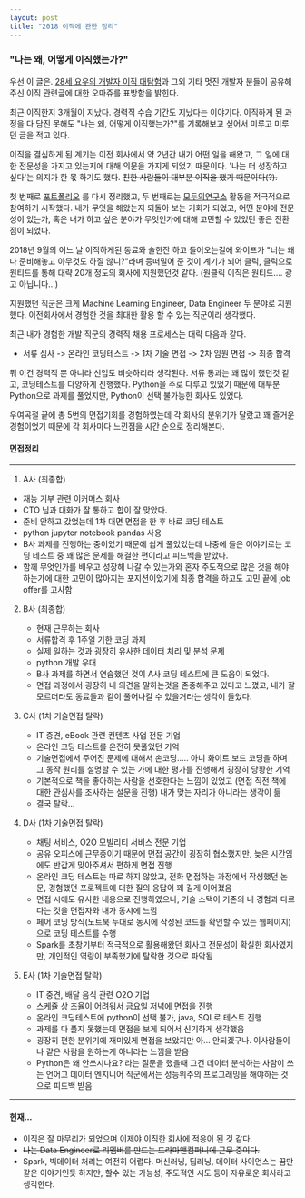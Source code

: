 ```yaml
---
layout: post
title: "2018 이직에 관한 정리"
---
```


###  "나는 왜, 어떻게 이직했는가?"

우선 이 글은. [28세 요우의 개발자 이직 대탐험](https://luckyyowu.tistory.com/382)과 그외 기타 멋진 개발자 분들이 공유해주신 이직 관련글에 대한 오마쥬를 표방함을 밝힌다.

최근 이직한지 3개월이 지났다. 경력직 수습 기간도 지났다는 이야기다. 이직하게 된 과정을 다 담진 못해도 "나는 왜, 어떻게 이직했는가?"를 기록해보고 싶어서 미루고 미루던 글을 적고 있다.

이직을 결심하게 된 계기는
이전 회사에서 약 2년간 내가 어떤 일을 해왔고,
그 일에 대한 전문성을 가지고 있는지에 대해 의문을 가지게 되었기 때문이다.
'나는 더 성장하고 싶다'는 의지가 한 몫 하기도 했다.
<strike>친한 사람들이 대부분 이직을 했기 때문이다(?).</strike>

첫 번째로 [포트폴리오](https://pakddo.github.io/portfolio/) 를 다시 정리했고,
두 번째로는 [모두의연구소](http://www.modulabs.co.kr/) 활동을 적극적으로 참여하기 시작했다.
내가 무엇을 해왔는지 되돌아 보는 기회가 되었고, 어떤 분야에 전문성이 있는가,
혹은 내가 하고 싶은 분야가 무엇인가에 대해 고민할 수 있었던 좋은 전환점이 되었다.

2018년 9월의 어느 날 이직하게된 동료와 술한잔 하고 들어오는길에
와이프가 "너는 왜  다 준비해놓고 아무것도 하질 않니?"라며 등떠밀어 준 것이 계기가 되어 클릭, 클릭으로 원티드를 통해 대략 20개 정도의 회사에 지원했던것 같다. (원클릭 이직은 원티드.... 광고 아닙니다...)

지원했던 직군은 크게 Machine Learning Engineer, Data Engineer 두 분야로 지원했다. 이전회사에서 경험한 것을 최대한 활용 할 수 있는 직군이라 생각했다.

최근 내가 경험한 개발 직군의 경력직 채용 프로세스는 대략 다음과 같다.

- 서류 심사 -> 온라인 코딩테스트 -> 1차 기술 면접 -> 2차 임원 면접 -> 최종 합격

뭐 이건 경력직 뿐 아니라 신입도 비슷하리라 생각된다. 서류 통과는 꽤 많이 했던것 같고, 코딩테스트를 다양하게 진행했다. Python을 주로 다루고 있었기 때문에 대부분 Python으로 과제를 풀었지만, Python이 선택 불가능한 회사도 있었다.

우여곡절 끝에 총 5번의 면접기회를 경험하였는데 각 회사의 분위기가 달랐고 꽤 즐거운 경험이었기 때문에 각 회사마다 느낀점을 시간 순으로 정리해본다.

#### 면접정리
---

1. A사 (최종합)
  - 재능 기부 관련 이커머스 회사
  - CTO 님과 대화가 잘 통하고 합이 잘 맞았다.
  - 준비 안하고 갔었는데 1차 대면 면접을 한 후 바로 코딩 테스트
  - python jupyter notebook pandas 사용
  - B사 과제를 진행하는 중이었기 때문에 쉽게 풀었었는데 나중에 들은 이야기로는 코딩 테스트 중 꽤 많은 문제를 해결한 편이라고 피드백을 받았다.
  - 함께 무엇인가를 배우고 성장해 나갈 수 있는가와 혼자 주도적으로 많은 것을 해야하는가에 대한 고민이 많아지는 포지션이었기에 최종 합격을 하고도 고민 끝에 job offer를 고사함

2. B사 (최종합)
   - 현재 근무하는 회사
   - 서류합격 후 1주일 기한 코딩 과제
   - 실제 일하는 것과 굉장히 유사한 데이터 처리 및 분석 문제
   - python 개발 우대
   - B사 과제를 하면서 연습했던 것이 A사 코딩 테스트에 큰 도움이 되었다.
   - 면접 과정에서 굉장히 내 의견을 말하는것을 존중해주고 있다고 느꼈고, 내가 잘 모르더라도 동료들과 같이 풀어나갈 수 있을거라는 생각이 들었다.

3. C사 (1차 기술면접 탈락)
   - IT 중견, eBook 관련 컨텐츠 사업 전문 기업
   - 온라인 코딩 테스트를 온전히 못풀었던 기억
   - 기술면접에서 주어진 문제에 대해서 손코딩….. 아니 화이트 보드 코딩을 하며 그 동작 원리를 설명할 수 있는 가에 대한 평가를 진행해서 굉장히 당황한 기억
   - 기본적으로 책을 좋아하는 사람을 선호한다는 느낌이 있었고 (면접 직전 책에 대한 관심사를 조사하는 설문을 진행) 내가 맞는 자리가 아니라는 생각이 듦
   - 결국 탈락...

4. D사 (1차 기술면접 탈락)
   - 채팅 서비스, O2O 모빌리티 서비스 전문 기업
   - 공유 오피스에 근무중이기 때문에 면접 공간이 굉장히 협소했지만, 늦은 시간임에도 반갑게 맞아주셔서 편하게 면접 진행
   - 온라인 코딩 테스트는 따로 하지 않았고, 전화 면접하는 과정에서 작성했던 논문, 경험했던 프로젝트에 대한 질의 응답이 꽤 길게 이어졌음
   - 면접 시에도 유사한 내용으로 진행하였으나, 기술 스택이 기존의 내 경험과 다르다는 것을 면접자와 내가 동시에 느낌
   - 페어 코딩 방식(노트북 두대로 동시에 작성된 코드를 확인할 수 있는 웹페이지)으로 코딩 테스트를 수행
   - Spark를 초창기부터 적극적으로 활용해왔던 회사고 전문성이 확실한 회사였지만, 개인적인 역량이 부족했기에 탈락한 것으로 파악됨


5. E사  (1차 기술면접 탈락)
   - IT 중견, 배달 음식 관련 O2O 기업
   - 스케쥴 상 조율이 어려워서 금요일 저녁에 면접을 진행
   - 온라인 코딩테스트에 python이 선택 불가, java, SQL로 테스트 진행
   - 과제를 다 풀지 못했는데 면접을 보게 되어서 신기하게 생각했음
   - 굉장히 편한 분위기에 재미있게 면접을 보았지만 아… 안되겠구나. 이사람들이 나 같은 사람을 원하는게 아니라는 느낌을 받음
   - Python은 왜 안쓰시나요? 라는 질문을 했을때 그건 데이터 분석하는 사람이 쓰는 언어고 데이터 엔지니어 직군에서는 성능위주의 프로그래밍을 해야하는 것으로 피드백 받음
---
#### 현재...

- 이직은 잘 마무리가 되었으며 이제야 이직한 회사에 적응이 된 것 같다.
- <Strike>나는 Data Engineer로 리멤버를 만드는 드라마앤컴퍼니에 근무 중이다.</Strike>
- Spark, 빅데이터 처리는 여전히 어렵다. 머신러닝, 딥러닝, 데이터 사이언스는 꿈만 같은 이야기인듯 하지만, 할수 있는 가능성, 주도적인 시도 등이 자유로운 회사라고 생각한다.
